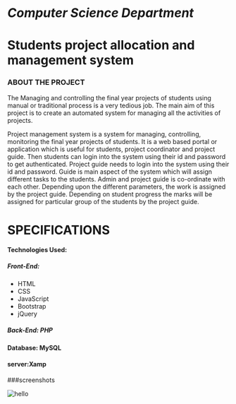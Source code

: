 # _Computer Science Department_

# **Students project allocation and management system**

### ABOUT THE PROJECT
  The Managing and controlling the final year projects of students using manual or traditional process is a very tedious job. The main aim of this project is to create an automated system for managing all the activities of projects.
 


Project management system is a system for managing, controlling, monitoring the final year projects of students. It is a web based portal or application which is useful for students, project coordinator and project guide.  Then   students can login into the system using their id and password to get authenticated.  Project guide needs to login into the system using their id and password. Guide is main aspect of the system which will assign different tasks to the students. Admin and project guide is co-ordinate with each other. Depending upon the different parameters, the work is assigned by the project guide. Depending on student progress the marks will be assigned for particular group of the students by the project guide.

# SPECIFICATIONS

#### Technologies Used:

##### Front-End:
- HTML
- CSS
- JavaScript
- Bootstrap
- jQuery

##### Back-End: PHP

#### Database: MySQL

#### server:Xamp

###screenshots

![hello](/image1.jpeg)
